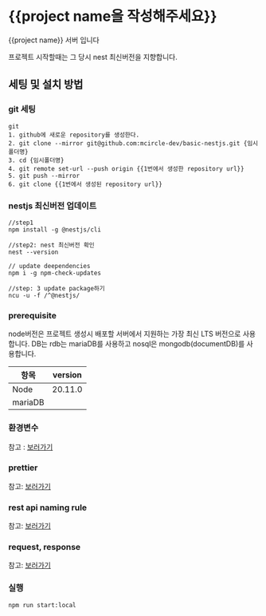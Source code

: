 # {{project name을 작성해주세요}}
{{project name}} 서버 입니다  

프로젝트 시작할때는 그 당시 nest 최신버전을 지향합니다.

## 세팅 및 설치 방법

### git 세팅
```
git 
1. github에 새로운 repository를 생성한다. 
2. git clone --mirror git@github.com:mcircle-dev/basic-nestjs.git {임시폴더명} 
3. cd {임시폴더명}
4. git remote set-url --push origin {{1번에서 생성한 repository url}}
5. git push --mirror
6. git clone {{1번에서 생성된 repository url}}
```

### nestjs 최신버전 업데이트
```
//step1
npm install -g @nestjs/cli 

//step2: nest 최신버전 확인
nest --version

// update deependencies
npm i -g npm-check-updates

//step: 3 update package하기 
ncu -u -f /^@nestjs/ 

```


### prerequisite
node버전은 프로젝트 생성시 배포할 서버에서 지원하는 가장 최신 LTS 버전으로 사용합니다.
DB는 rdb는 mariaDB를 사용하고 nosql은 mongodb(documentDB)를 사용합니다. 

| 항목                    | version | 
|-----------------------|:-------:|
| Node                  | 20.11.0 |
| mariaDB               |         |


### 환경변수
참고 : [보러가기](https://well-check.atlassian.net/wiki/spaces/QPKY/pages/917110829/env)

### prettier
참고: [보러가기](https://well-check.atlassian.net/wiki/spaces/QPKY/pages/917176350/eslint+prettier)

### rest api naming rule
참고: [보러가기](https://well-check.atlassian.net/wiki/spaces/QPKY/pages/921763841/rest+api+naming+rule)

### request, response
참고: [보러가기](https://well-check.atlassian.net/wiki/spaces/QPKY/pages/680230913/request+response)

### 실행
```
npm run start:local
```
